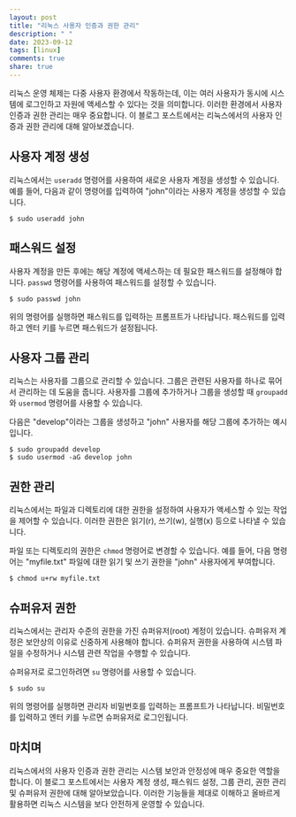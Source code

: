 ```yaml
---
layout: post
title: "리눅스 사용자 인증과 권한 관리"
description: " "
date: 2023-09-12
tags: [linux]
comments: true
share: true
---
```


리눅스 운영 체제는 다중 사용자 환경에서 작동하는데, 이는 여러 사용자가 동시에 시스템에 로그인하고 자원에 액세스할 수 있다는 것을 의미합니다. 이러한 환경에서 사용자 인증과 권한 관리는 매우 중요합니다. 이 블로그 포스트에서는 리눅스에서의 사용자 인증과 권한 관리에 대해 알아보겠습니다.

## 사용자 계정 생성

리눅스에서는 `useradd` 명령어를 사용하여 새로운 사용자 계정을 생성할 수 있습니다. 예를 들어, 다음과 같이 명령어를 입력하여 "john"이라는 사용자 계정을 생성할 수 있습니다.

```
$ sudo useradd john
```

## 패스워드 설정

사용자 계정을 만든 후에는 해당 계정에 액세스하는 데 필요한 패스워드를 설정해야 합니다. `passwd` 명령어를 사용하여 패스워드를 설정할 수 있습니다.

```
$ sudo passwd john
```

위의 명령어를 실행하면 패스워드를 입력하는 프롬프트가 나타납니다. 패스워드를 입력하고 엔터 키를 누르면 패스워드가 설정됩니다.

## 사용자 그룹 관리

리눅스는 사용자를 그룹으로 관리할 수 있습니다. 그룹은 관련된 사용자를 하나로 묶어서 관리하는 데 도움을 줍니다. 사용자를 그룹에 추가하거나 그룹을 생성할 때 `groupadd`와 `usermod` 명령어를 사용할 수 있습니다.

다음은 "develop"이라는 그룹을 생성하고 "john" 사용자를 해당 그룹에 추가하는 예시입니다.

```
$ sudo groupadd develop
$ sudo usermod -aG develop john
```

## 권한 관리

리눅스에서는 파일과 디렉토리에 대한 권한을 설정하여 사용자가 액세스할 수 있는 작업을 제어할 수 있습니다. 이러한 권한은 읽기(r), 쓰기(w), 실행(x) 등으로 나타낼 수 있습니다.

파일 또는 디렉토리의 권한은 `chmod` 명령어로 변경할 수 있습니다. 예를 들어, 다음 명령어는 "myfile.txt" 파일에 대한 읽기 및 쓰기 권한을 "john" 사용자에게 부여합니다.

```
$ chmod u+rw myfile.txt
```

## 슈퍼유저 권한

리눅스에서는 관리자 수준의 권한을 가진 슈퍼유저(root) 계정이 있습니다. 슈퍼유저 계정은 보안상의 이유로 신중하게 사용해야 합니다. 슈퍼유저 권한을 사용하여 시스템 파일을 수정하거나 시스템 관련 작업을 수행할 수 있습니다.

슈퍼유저로 로그인하려면 `su` 명령어를 사용할 수 있습니다.

```
$ sudo su
```

위의 명령어를 실행하면 관리자 비밀번호를 입력하는 프롬프트가 나타납니다. 비밀번호를 입력하고 엔터 키를 누르면 슈퍼유저로 로그인됩니다.

## 마치며

리눅스에서의 사용자 인증과 권한 관리는 시스템 보안과 안정성에 매우 중요한 역할을 합니다. 이 블로그 포스트에서는 사용자 계정 생성, 패스워드 설정, 그룹 관리, 권한 관리 및 슈퍼유저 권한에 대해 알아보았습니다. 이러한 기능들을 제대로 이해하고 올바르게 활용하면 리눅스 시스템을 보다 안전하게 운영할 수 있습니다.